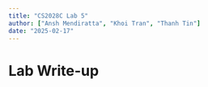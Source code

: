 ```yaml
---
title: "CS2028C Lab 5"
author: ["Ansh Mendiratta", "Khoi Tran", "Thanh Tin"]
date: "2025-02-17"
---
```


# Lab Write-up


